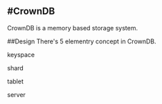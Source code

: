 #CrownDB
-----------
CrownDB is a memory based storage system. 


##Design
There's 5 elementry concept in CrownDB.

keyspace

shard

tablet

server
